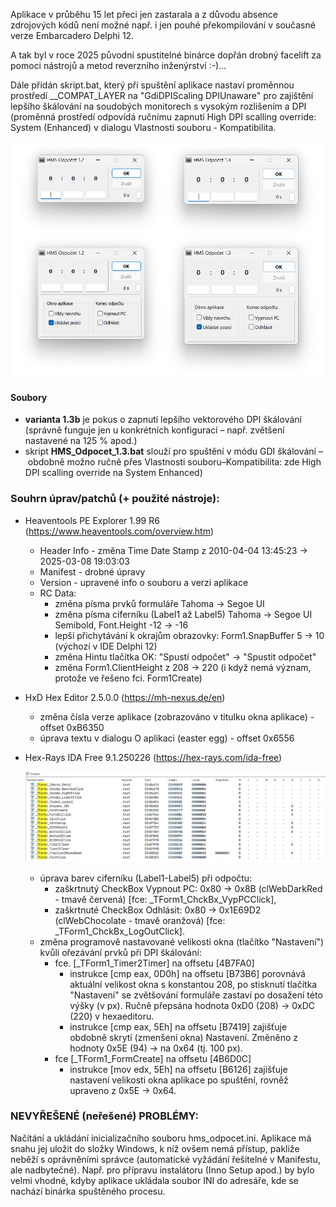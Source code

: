 Aplikace v průběhu 15 let přeci jen zastarala a z důvodu absence zdrojových kódů není možné
např. i jen pouhé překompilování v současné verze Embarcadero Delphi 12.

A tak byl v roce 2025 původní spustitelné binárce dopřán drobný facelift za pomoci nástrojů
a metod reverzního inženýrství :-)...

Dále přidán skript.bat, který při spuštění aplikace nastaví proměnnou prostředí
__COMPAT_LAYER na "GdiDPIScaling DPIUnaware" pro zajištění lepšího škálování na soudobých
monitorech s vysokým rozlišením a DPI (proměnná prostředí odpovídá ručnímu zapnutí High DPI
scalling override: System (Enhanced) v dialogu Vlastnosti souboru - Kompatibilita.

![Porovnání verzí](v1_2-vs-v1_3.png)

#### Soubory
- **varianta 1.3b** je pokus o zapnutí lepšího vektorového DPI škálování (správně funguje jen u konkrétních
konfigurací&nbsp;&ndash;&nbsp;např. zvětšení nastavené na 125 % apod.)
- skript **HMS_Odpocet_1.3.bat** slouží pro spuštění v módu GDI škálování&nbsp;&ndash;&nbsp;obdobně možno ručně
přes Vlastnosti souboru–Kompatibilita: zde High DPI scalling override na System Enhanced)

### Souhrn úprav/patchů (+ použité nástroje):

- Heaventools PE Explorer 1.99 R6
  (https://www.heaventools.com/overview.htm)

  - Header Info - změna Time Date Stamp z 2010-04-04 13:45:23 -> 2025-03-08 19:03:03
  - Manifest - drobné úpravy
  - Version - upravené info o souboru a verzi aplikace
  - RC Data:
    - změna písma prvků formuláře Tahoma -> Segoe UI
    - změna písma ciferníku (Label1 až Label5) Tahoma -> Segoe UI Semibold, Font.Height -12 -> -16
    - lepší přichytávání k okrajům obrazovky: Form1.SnapBuffer 5 -> 10 (výchozí v IDE Delphi 12)
    - změna Hintu tlačítka OK: "Spustí odpočet" -> "Spustit odpočet"
    - změna Form1.ClientHeight z 208 -> 220 (i když nemá význam, protože ve řešeno fci. Form1Create)

- HxD Hex Editor 2.5.0.0
  (https://mh-nexus.de/en)

  - změna čísla verze aplikace (zobrazováno v titulku okna aplikace) - offset 0xB6350
  - úprava textu v dialogu O aplikaci (easter egg) - offset 0x6556

- Hex-Rays IDA Free 9.1.250226
  (https://hex-rays.com/ida-free)

  ![identifikované funkce a jejich adresy](ida_funkce_tform1.png)

  - úprava barev ciferníku (Label1-Label5) při odpočtu:
    - zaškrtnutý CheckBox Vypnout PC: 0x80 -> 0x8B (clWebDarkRed - tmavě červená)
      [fce: _TForm1_ChckBx_VypPCClick],
    - zaškrtnuté CheckBox Odhlásit:   0x80 -> 0x1E69D2 (clWebChocolate - tmavě oranžová)
      [fce: _TForm1_ChckBx_LogOutClick].
  - změna programově nastavované velikosti okna (tlačítko "Nastavení") kvůli ořezávání prvků při DPI škálování:
    - fce. [_TForm1_Timer2Timer] na offsetu [4B7FA0]
       - instrukce [cmp   eax, 0D0h] na offsetu [B73B6] porovnává aktuální velikost okna s konstantou 208,
         po stisknutí tlačítka "Nastavení" se zvětšování formuláře zastaví po dosažení této výšky (v px).
         Ručně přepsána hodnota 0xD0 (208) -> 0xDC (220) v hexaeditoru.
       - instrukce [cmp   eax, 5Eh] na offsetu [B7419] zajišťuje obdobně skrytí (zmenšení okna) Nastavení.
         Změněno z hodnoty 0x5E (94) -> na 0x64 (tj. 100 px).
    - fce [_TForm1_FormCreate] na offsetu [4B6D0C]
      - instrukce [mov   edx, 5Eh] na offsetu [B6126] zajišťuje nastavení velikosti okna aplikace po spuštění,
        rovněž upraveno z 0x5E -> 0x64.

### NEVYŘEŠENÉ (neřešené) PROBLÉMY:

Načítání a ukládání inicializačního souboru hms_odpocet.ini. Aplikace má snahu jej uložit do složky Windows,
k níž ovšem nemá přístup, pakliže neběží s oprávněními správce (automatické vyžádání řešitelné v Manifestu,
ale nadbytečné). Např. pro přípravu instalátoru (Inno Setup apod.) by bylo velmi vhodné,
kdyby aplikace ukládala soubor INI do adresáře, kde se nachází binárka spuštěného procesu.
